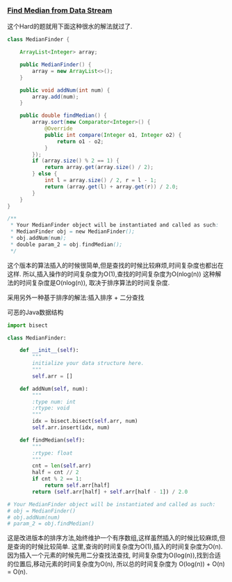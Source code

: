 ### [Find Median from Data Stream](https://leetcode.com/problems/find-median-from-data-stream/description/)

这个Hard的题就用下面这种很水的解法就过了.

```Java
class MedianFinder {

    ArrayList<Integer> array;

    public MedianFinder() {
        array = new ArrayList<>();
    }

    public void addNum(int num) {
        array.add(num);
    }

    public double findMedian() {
        array.sort(new Comparator<Integer>() {
            @Override
            public int compare(Integer o1, Integer o2) {
                return o1 - o2;
            }
        });
        if (array.size() % 2 == 1) {
            return array.get(array.size() / 2);
        } else {
            int l = array.size() / 2, r = l - 1;
            return (array.get(l) + array.get(r)) / 2.0;
        }
    }
}

/**
 * Your MedianFinder object will be instantiated and called as such:
 * MedianFinder obj = new MedianFinder();
 * obj.addNum(num);
 * double param_2 = obj.findMedian();
 */
```

这个版本的算法插入的时候很简单,但是查找的时候比较麻烦,时间复杂度也都出在这样.
所以,插入操作的时间复杂度为O(1),查找的时间复杂度为O(nlog(n))
这种解法的时间复杂度是O(nlog(n)), 取决于排序算法的时间复杂度.

采用另外一种基于排序的解法:插入排序 + 二分查找

可恶的Java数据结构

```Python
import bisect

class MedianFinder:

    def __init__(self):
        """
        initialize your data structure here.
        """
        self.arr = []

    def addNum(self, num):
        """
        :type num: int
        :rtype: void
        """
        idx = bisect.bisect(self.arr, num)
        self.arr.insert(idx, num)

    def findMedian(self):
        """
        :rtype: float
        """
        cnt = len(self.arr)
        half = cnt // 2
        if cnt % 2 == 1:
            return self.arr[half]
        return (self.arr[half] + self.arr[half - 1]) / 2.0

# Your MedianFinder object will be instantiated and called as such:
# obj = MedianFinder()
# obj.addNum(num)
# param_2 = obj.findMedian()
```

这是改进版本的排序方法,始终维护一个有序数组,这样虽然插入的时候比较麻烦,但是查询的时候比较简单.
这里,查询的时间复杂度为O(1),插入的时间复杂度为O(n).因为插入一个元素的时候先用二分查找法查找,
时间复杂度为O(log(n)),找到合适的位置后,移动元素的时间复杂度为O(n), 所以总的时间复杂度为
O(log(n)) + O(n) = O(n).

